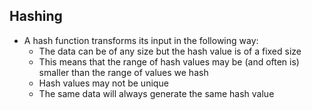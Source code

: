 ## Hashing
- A hash function transforms its input in the following way:
	- The data can be of any size but the hash value is of a fixed size
	- This means that the range of hash values may be (and often is) smaller than the range of values we hash
	- Hash values may not be unique
	- The same data will always generate the same hash value